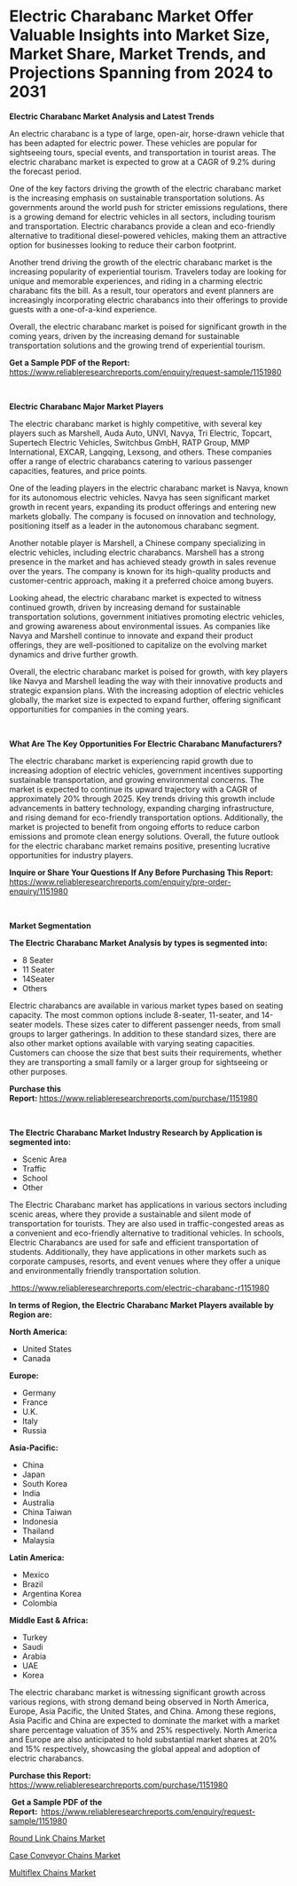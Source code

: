 <p><h1>Electric Charabanc Market Offer Valuable Insights into Market Size, Market Share, Market Trends, and Projections Spanning from 2024 to 2031</h1></p><p><strong>Electric Charabanc Market Analysis and Latest Trends</strong></p>
<p><p>An electric charabanc is a type of large, open-air, horse-drawn vehicle that has been adapted for electric power. These vehicles are popular for sightseeing tours, special events, and transportation in tourist areas. The electric charabanc market is expected to grow at a CAGR of 9.2% during the forecast period.</p><p>One of the key factors driving the growth of the electric charabanc market is the increasing emphasis on sustainable transportation solutions. As governments around the world push for stricter emissions regulations, there is a growing demand for electric vehicles in all sectors, including tourism and transportation. Electric charabancs provide a clean and eco-friendly alternative to traditional diesel-powered vehicles, making them an attractive option for businesses looking to reduce their carbon footprint.</p><p>Another trend driving the growth of the electric charabanc market is the increasing popularity of experiential tourism. Travelers today are looking for unique and memorable experiences, and riding in a charming electric charabanc fits the bill. As a result, tour operators and event planners are increasingly incorporating electric charabancs into their offerings to provide guests with a one-of-a-kind experience.</p><p>Overall, the electric charabanc market is poised for significant growth in the coming years, driven by the increasing demand for sustainable transportation solutions and the growing trend of experiential tourism.</p></p>
<p><strong>Get a Sample PDF of the Report:&nbsp;</strong> <a href="https://www.reliableresearchreports.com/enquiry/request-sample/1151980">https://www.reliableresearchreports.com/enquiry/request-sample/1151980</a></p>
<p>&nbsp;</p>
<p><strong>Electric Charabanc Major Market Players</strong></p>
<p><p>The electric charabanc market is highly competitive, with several key players such as Marshell, Auda Auto, UNVI, Navya, Tri Electric, Topcart, Supertech Electric Vehicles, Switchbus GmbH, RATP Group, MMP International, EXCAR, Langqing, Lexsong, and others. These companies offer a range of electric charabancs catering to various passenger capacities, features, and price points.</p><p>One of the leading players in the electric charabanc market is Navya, known for its autonomous electric vehicles. Navya has seen significant market growth in recent years, expanding its product offerings and entering new markets globally. The company is focused on innovation and technology, positioning itself as a leader in the autonomous charabanc segment.</p><p>Another notable player is Marshell, a Chinese company specializing in electric vehicles, including electric charabancs. Marshell has a strong presence in the market and has achieved steady growth in sales revenue over the years. The company is known for its high-quality products and customer-centric approach, making it a preferred choice among buyers.</p><p>Looking ahead, the electric charabanc market is expected to witness continued growth, driven by increasing demand for sustainable transportation solutions, government initiatives promoting electric vehicles, and growing awareness about environmental issues. As companies like Navya and Marshell continue to innovate and expand their product offerings, they are well-positioned to capitalize on the evolving market dynamics and drive further growth.</p><p>Overall, the electric charabanc market is poised for growth, with key players like Navya and Marshell leading the way with their innovative products and strategic expansion plans. With the increasing adoption of electric vehicles globally, the market size is expected to expand further, offering significant opportunities for companies in the coming years.</p></p>
<p>&nbsp;</p>
<p><strong>What Are The Key Opportunities For Electric Charabanc Manufacturers?</strong></p>
<p><p>The electric charabanc market is experiencing rapid growth due to increasing adoption of electric vehicles, government incentives supporting sustainable transportation, and growing environmental concerns. The market is expected to continue its upward trajectory with a CAGR of approximately 20% through 2025. Key trends driving this growth include advancements in battery technology, expanding charging infrastructure, and rising demand for eco-friendly transportation options. Additionally, the market is projected to benefit from ongoing efforts to reduce carbon emissions and promote clean energy solutions. Overall, the future outlook for the electric charabanc market remains positive, presenting lucrative opportunities for industry players.</p></p>
<p><strong>Inquire or Share Your Questions If Any Before Purchasing This Report:</strong> <a href="https://www.reliableresearchreports.com/enquiry/pre-order-enquiry/1151980">https://www.reliableresearchreports.com/enquiry/pre-order-enquiry/1151980</a></p>
<p>&nbsp;</p>
<p><strong>Market Segmentation</strong></p>
<p><strong>The Electric Charabanc Market Analysis by types is segmented into:</strong></p>
<p><ul><li>8 Seater</li><li>11 Seater</li><li>14Seater</li><li>Others</li></ul></p>
<p><p>Electric charabancs are available in various market types based on seating capacity. The most common options include 8-seater, 11-seater, and 14-seater models. These sizes cater to different passenger needs, from small groups to larger gatherings. In addition to these standard sizes, there are also other market options available with varying seating capacities. Customers can choose the size that best suits their requirements, whether they are transporting a small family or a larger group for sightseeing or other purposes.</p></p>
<p><strong>Purchase this Report:&nbsp;</strong><a href="https://www.reliableresearchreports.com/purchase/1151980">https://www.reliableresearchreports.com/purchase/1151980</a></p>
<p>&nbsp;</p>
<p><strong>The Electric Charabanc Market Industry Research by Application is segmented into:</strong></p>
<p><ul><li>Scenic Area</li><li>Traffic</li><li>School</li><li>Other</li></ul></p>
<p><p>The Electric Charabanc market has applications in various sectors including scenic areas, where they provide a sustainable and silent mode of transportation for tourists. They are also used in traffic-congested areas as a convenient and eco-friendly alternative to traditional vehicles. In schools, Electric Charabancs are used for safe and efficient transportation of students. Additionally, they have applications in other markets such as corporate campuses, resorts, and event venues where they offer a unique and environmentally friendly transportation solution.</p></p>
<p><a href="https://www.reliableresearchreports.com/electric-charabanc-r1151980">&nbsp;https://www.reliableresearchreports.com/electric-charabanc-r1151980</a></p>
<p><strong>In terms of Region, the Electric Charabanc Market Players available by Region are:</strong></p>
<p>
    <p> <strong> North America: </strong>
        <ul>
            <li>United States</li>
            <li>Canada</li>
        </ul>
        </p> 
    <p> <strong> Europe: </strong>
        <ul>
            <li>Germany</li>
            <li>France</li>
            <li>U.K.</li>
            <li>Italy</li>
            <li>Russia</li>
        </ul>
        </p> 
    <p> <strong> Asia-Pacific: </strong>
        <ul>
            <li>China</li>
            <li>Japan</li>
            <li>South Korea</li>
            <li>India</li>
            <li>Australia</li>
            <li>China Taiwan</li>
            <li>Indonesia</li>
            <li>Thailand</li>
            <li>Malaysia</li>
        </ul>
        </p> 
    <p> <strong> Latin America: </strong>
        <ul>
            <li>Mexico</li>
            <li>Brazil</li>
            <li>Argentina Korea</li>
            <li>Colombia</li>
        </ul>
        </p> 
    <p> <strong> Middle East & Africa: </strong>
        <ul>
            <li>Turkey</li>
            <li>Saudi</li>
            <li>Arabia</li>
            <li>UAE</li>
            <li>Korea</li>
        </ul>
    </p>
    </p>
<p><p>The electric charabanc market is witnessing significant growth across various regions, with strong demand being observed in North America, Europe, Asia Pacific, the United States, and China. Among these regions, Asia Pacific and China are expected to dominate the market with a market share percentage valuation of 35% and 25% respectively. North America and Europe are also anticipated to hold substantial market shares at 20% and 15% respectively, showcasing the global appeal and adoption of electric charabancs.</p></p>
<p><strong>Purchase this Report: </strong><a href="https://www.reliableresearchreports.com/purchase/1151980">https://www.reliableresearchreports.com/purchase/1151980</a></p>
<p>&nbsp;<strong>Get a Sample PDF of the Report:&nbsp;&nbsp;</strong><a href="https://www.reliableresearchreports.com/enquiry/request-sample/1151980">https://www.reliableresearchreports.com/enquiry/request-sample/1151980</a></p>
<p><strong></strong></p>
<p><p><a href="https://github.com/hlspriggs/Market-Research-Report-List-1/blob/main/round-link-chains-market.md">Round Link Chains Market</a></p><p><a href="https://github.com/hskmn/Market-Research-Report-List-1/blob/main/case-conveyor-chains-market.md">Case Conveyor Chains Market</a></p><p><a href="https://github.com/caylechardson65746/Market-Research-Report-List-1/blob/main/multiflex-chains-market.md">Multiflex Chains Market</a></p></p>